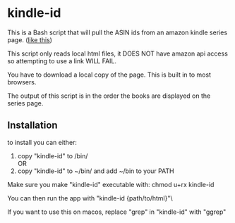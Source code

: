 # kindle-id
This is a Bash script that will pull the ASIN ids from an amazon kindle series page. ([like this](https://www.amazon.com/dp/B07ZTK14LG?binding=kindle_edition))

This script only reads local html files, it DOES NOT have amazon api access so attempting to use a link WILL FAIL.

You have to download a local copy of the page. This is built in to most browsers.

The output of this script is in the order the books are displayed on the series page.

## Installation
to install you can either:

1. copy "kindle-id" to /bin/\
   OR
2. copy "kindle-id" to ~/bin/ and add ~/bin to your PATH

Make sure you make "kindle-id" executable with: chmod u+rx kindle-id

You can then run the app with "kindle-id {path/to/html}"\

If you want to use this on macos, replace "grep" in "kindle-id" with "ggrep"
